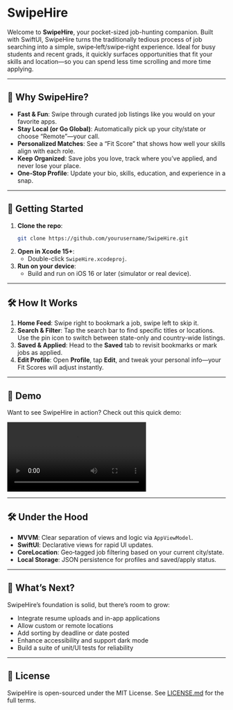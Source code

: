 # SwipeHire

Welcome to **SwipeHire**, your pocket-sized job-hunting companion. Built with SwiftUI, SwipeHire turns the traditionally tedious process of job searching into a simple, swipe‑left/swipe‑right experience. Ideal for busy students and recent grads, it quickly surfaces opportunities that fit your skills and location—so you can spend less time scrolling and more time applying.

---

## 🎯 Why SwipeHire?

- **Fast & Fun**: Swipe through curated job listings like you would on your favorite apps.
- **Stay Local (or Go Global)**: Automatically pick up your city/state or choose “Remote”—your call.
- **Personalized Matches**: See a “Fit Score” that shows how well your skills align with each role.
- **Keep Organized**: Save jobs you love, track where you’ve applied, and never lose your place.
- **One-Stop Profile**: Update your bio, skills, education, and experience in a snap.

---

## 🚀 Getting Started

1. **Clone the repo**:
   ```bash
   git clone https://github.com/yourusername/SwipeHire.git
   ```
2. **Open in Xcode 15+**:
   - Double-click `SwipeHire.xcodeproj`.
3. **Run on your device**:
   - Build and run on iOS 16 or later (simulator or real device).

---

## 🛠️ How It Works

1. **Home Feed**: Swipe right to bookmark a job, swipe left to skip it.
2. **Search & Filter**: Tap the search bar to find specific titles or locations. Use the pin icon to switch between state-only and country-wide listings.
3. **Saved & Applied**: Head to the **Saved** tab to revisit bookmarks or mark jobs as applied.
4. **Edit Profile**: Open **Profile**, tap **Edit**, and tweak your personal info—your Fit Scores will adjust instantly.

---

## 🎥 Demo

Want to see SwipeHire in action? Check out this quick demo:

<video src="./demo/SwipeHireDemo.mp4" controls width="320">
Your browser doesn’t support video. You can find the demo in `demo/SwipeHireDemo.mp4`.
</video>

---

## 🛠️ Under the Hood

- **MVVM**: Clear separation of views and logic via `AppViewModel`.
- **SwiftUI**: Declarative views for rapid UI updates.
- **CoreLocation**: Geo‑tagged job filtering based on your current city/state.
- **Local Storage**: JSON persistence for profiles and saved/apply status.

---

## 🌱 What’s Next?

SwipeHire’s foundation is solid, but there’s room to grow:

- Integrate resume uploads and in-app applications
- Allow custom or remote locations
- Add sorting by deadline or date posted
- Enhance accessibility and support dark mode
- Build a suite of unit/UI tests for reliability

---

## 📄 License

SwipeHire is open-sourced under the MIT License. See [LICENSE.md](LICENSE.md) for the full terms.

